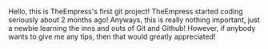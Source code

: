 Hello, this is TheEmpress's first git project! TheEmpress started coding seriously about 2 months ago! Anyways, this is really nothing important, just a newbie learning the inns and outs of Git and Github! However, if anybody wants to give me any tips, then that would greatly appreciated! 